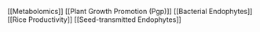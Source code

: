 [[Metabolomics]]
[[Plant Growth Promotion (Pgp)]]
[[Bacterial Endophytes]]
[[Rice Productivity]]
[[Seed-transmitted Endophytes]]

